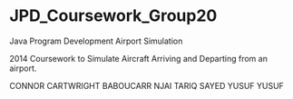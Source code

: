 JPD_Coursework_Group20
======================

Java Program Development Airport Simulation

2014 Coursework to Simulate Aircraft Arriving and Departing from an airport.

CONNOR CARTWRIGHT
BABOUCARR NJAI
TARIQ SAYED
YUSUF YUSUF
